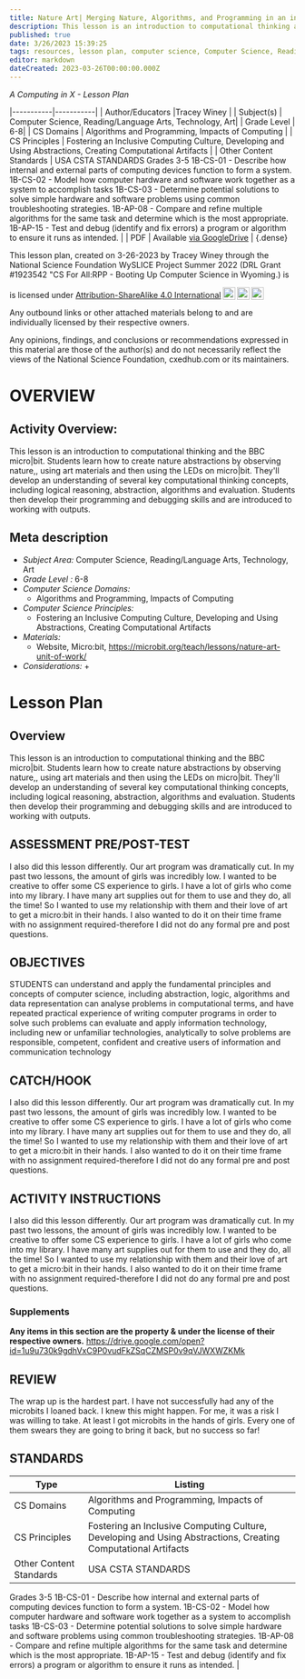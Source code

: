 ```yaml
---
title: Nature Art| Merging Nature, Algorithms, and Programming in an inclusive environment
description: This lesson is an introduction to computational thinking and the BBC micro|bit. Students learn how to create nature abstractions by observing nature,, using art materials and then using the LEDs on micro|bit. They'll develop an understanding of several key computational thinking concepts, including logical reasoning, abstraction, algorithms and evaluation. Students then develop their programming and debugging skills and are introduced to working with outputs.
published: true
date: 3/26/2023 15:39:25
tags: resources, lesson plan, computer science, Computer Science, Reading/Language Arts, Technology, Art 
editor: markdown
dateCreated: 2023-03-26T00:00:00.000Z
---
```

*A Computing in X - Lesson Plan*

|-----------|-----------|
| Author/Educators |Tracey Winey |
| Subject(s) | Computer Science, Reading/Language Arts, Technology, Art|
| Grade Level | 6-8|
| CS Domains | Algorithms and Programming, Impacts of Computing |
| CS Principles | Fostering an Inclusive Computing Culture, Developing and Using Abstractions, Creating Computational Artifacts |
| Other Content Standards | USA CSTA STANDARDS
Grades 3-5
1B-CS-01 - Describe how internal and external parts of computing devices function to form a system.
1B-CS-02 - Model how computer hardware and software work together as a system to accomplish tasks
1B-CS-03 - Determine potential solutions to solve simple hardware and software problems using common troubleshooting strategies.
1B-AP-08 - Compare and refine multiple algorithms for the same task and determine which is the most appropriate.
1B-AP-15 - Test and debug (identify and fix errors) a program or algorithm to ensure it runs as intended. | 
| PDF | Available [via GoogleDrive]() |
{.dense}






This lesson plan, created on 3-26-2023 by Tracey Winey through the National Science Foundation WySLICE Project Summer 2022 (DRL Grant #1923542 "CS For All:RPP - Booting Up Computer Science in Wyoming.) is  <p xmlns:cc="http://creativecommons.org/ns#" >  is licensed under <a href="http://creativecommons.org/licenses/by-sa/4.0/?ref=chooser-v1" target="_blank" rel="license noopener noreferrer" style="display:inline-block;">Attribution-ShareAlike 4.0 International<img style="height:22px!important;margin-left:3px;vertical-align:text-bottom;" src="https://mirrors.creativecommons.org/presskit/icons/cc.svg?ref=chooser-v1"><img style="height:22px!important;margin-left:3px;vertical-align:text-bottom;" src="https://mirrors.creativecommons.org/presskit/icons/by.svg?ref=chooser-v1"><img style="height:22px!important;margin-left:3px;vertical-align:text-bottom;" src="https://mirrors.creativecommons.org/presskit/icons/sa.svg?ref=chooser-v1"></a></p>


Any outbound links or other attached materials belong to and are individually licensed by their respective owners. 


Any opinions, findings, and conclusions or recommendations expressed in this material are those of the author(s) and do not necessarily reflect the views of the National Science Foundation, cxedhub.com or its maintainers.


# OVERVIEW
## Activity Overview:  
This lesson is an introduction to computational thinking and the BBC micro|bit. Students learn how to create nature abstractions by observing nature,, using art materials and then using the LEDs on micro|bit. They'll develop an understanding of several key computational thinking concepts, including logical reasoning, abstraction, algorithms and evaluation. Students then develop their programming and debugging skills and are introduced to working with outputs.
## Meta description
+ *Subject Area:* Computer Science, Reading/Language Arts, Technology, Art 
+ *Grade Level :* 6-8 
+ *Computer Science Domains:*
   + Algorithms and Programming, Impacts of Computing
+ *Computer Science Principles:*
   + Fostering an Inclusive Computing Culture, Developing and Using Abstractions, Creating Computational Artifacts
+ *Materials:* 
   + Website, Micro:bit, https://microbit.org/teach/lessons/nature-art-unit-of-work/
+ *Considerations:*
   + 


# Lesson Plan
## Overview
This lesson is an introduction to computational thinking and the BBC micro|bit. Students learn how to create nature abstractions by observing nature,, using art materials and then using the LEDs on micro|bit. They'll develop an understanding of several key computational thinking concepts, including logical reasoning, abstraction, algorithms and evaluation. Students then develop their programming and debugging skills and are introduced to working with outputs.
## ASSESSMENT PRE/POST-TEST
I also did this lesson differently.  Our art program was dramatically cut.  In my past two lessons, the amount of girls was incredibly low.  I wanted to be creative to offer some CS experience to girls.  I have a lot of girls who come into my library.  I have many art supplies out for them to use and they do, all the time!  So I wanted to use my relationship with them and their love of art to get a micro:bit in their hands.  I also wanted to do it on their time frame with no assignment required-therefore I did not do any formal pre and post questions.
## OBJECTIVES
STUDENTS
can understand and apply the fundamental principles and concepts of computer science, including abstraction, logic, algorithms and data representation
can analyse problems in computational terms, and have repeated practical experience of writing computer programs in order to solve such problems
can evaluate and apply information technology, including new or unfamiliar technologies, analytically to solve problems
are responsible, competent, confident and creative users of information and communication technology


## CATCH/HOOK
I also did this lesson differently.  Our art program was dramatically cut.  In my past two lessons, the amount of girls was incredibly low.  I wanted to be creative to offer some CS experience to girls.  I have a lot of girls who come into my library.  I have many art supplies out for them to use and they do, all the time!  So I wanted to use my relationship with them and their love of art to get a micro:bit in their hands.  I also wanted to do it on their time frame with no assignment required-therefore I did not do any formal pre and post questions.


## ACTIVITY INSTRUCTIONS
I also did this lesson differently.  Our art program was dramatically cut.  In my past two lessons, the amount of girls was incredibly low.  I wanted to be creative to offer some CS experience to girls.  I have a lot of girls who come into my library.  I have many art supplies out for them to use and they do, all the time!  So I wanted to use my relationship with them and their love of art to get a micro:bit in their hands.  I also wanted to do it on their time frame with no assignment required-therefore I did not do any formal pre and post questions.


### Supplements
**Any items in this section are the property & under the license of their respective owners.**
https://drive.google.com/open?id=1u9u730k9gdhVxC9P0vudFkZSqCZMSP0v9qVJWXWZKMk




## REVIEW
The wrap up is the hardest part.  I have not successfully had any of the microbits I loaned back.  I knew this might happen.  For me, it was a risk I was willing to take.  At least I got microbits in the hands of girls.  Every one of them swears they are going to bring it back, but no success so far!
## STANDARDS        
| Type | Listing | 
|-----------|-----------|
| CS Domains  | Algorithms and Programming, Impacts of Computing|
| CS Principles   | Fostering an Inclusive Computing Culture, Developing and Using Abstractions, Creating Computational Artifacts|
| Other Content Standards | USA CSTA STANDARDS
Grades 3-5
1B-CS-01 - Describe how internal and external parts of computing devices function to form a system.
1B-CS-02 - Model how computer hardware and software work together as a system to accomplish tasks
1B-CS-03 - Determine potential solutions to solve simple hardware and software problems using common troubleshooting strategies.
1B-AP-08 - Compare and refine multiple algorithms for the same task and determine which is the most appropriate.
1B-AP-15 - Test and debug (identify and fix errors) a program or algorithm to ensure it runs as intended.  |
